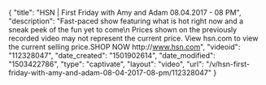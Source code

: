 {
    "title": "HSN | First Friday with Amy and Adam 08.04.2017 - 08 PM",
    "description": "Fast-paced show featuring what is hot right now and a sneak peek of the fun yet to come\n Prices shown on the previously recorded video may not represent the current price.  View hsn.com to view the current selling price.SHOP NOW http:\/\/www.hsn.com",
    "videoid": "112328047",
    "date_created": "1501902614",
    "date_modified": "1503422786",
    "type": "captivate",
    "layout": "video",
    "url": "\/v\/hsn-first-friday-with-amy-and-adam-08-04-2017-08-pm\/112328047"
}
